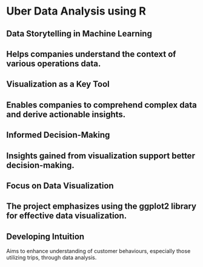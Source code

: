 # Uber Data Analysis using R

## Data Storytelling in Machine Learning
Helps companies understand the context of various operations data.
--

## Visualization as a Key Tool
Enables companies to comprehend complex data and derive actionable insights. 
--

## Informed Decision-Making
Insights gained from visualization support better decision-making. 
--

## Focus on Data Visualization
The project emphasizes using the ggplot2 library for effective data visualization. 
--

## Developing Intuition
Aims to enhance understanding of customer behaviours, especially those utilizing trips, through data analysis. 

